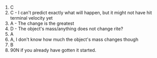 1. C
2. C - I can't predict exactly what will happen, but it might not have hit terminal velocity yet
3. A - The change is the greatest
4. D - The object's mass/anything does not change rite?
5. A
6. A, I don't know how much the object's mass changes though
7. B
8. 90N if you already have gotten it started.
